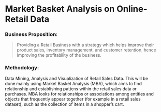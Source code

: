 # Market Basket Analysis on Online-Retail Data

### Business Proposition: 
> Providing a Retail Business with a strategy which helps improve their product sales, inventory management, and customer retention, hence improving the profitability of the business. 

### Methodology: 
Data Mining, Analysis and Visualization of Retail Sales Data. This will be done mainly using Market Basket Analysis (MBA), which aims to find relationship and establishing pattens within the retail sales data or purchases. MBA looks for relationships or associations among entities and objects that frequently appear together (for example in a retail sales dataset), such as the collection of items in a shopper’s cart.

